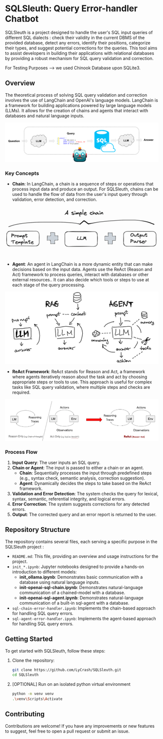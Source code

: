 # SQLSleuth: Query Error-handler Chatbot

SQLSleuth is a project designed to handle the user's SQL input queries of different SQL dialects : check their validity in the current DBMS of the provided database, detect any errors, identify their positions, categorize their types, and suggest potential corrections for the queries. This tool aims to assist developers in building their applications with relational databases by providing a robust mechanism for SQL query validation and correction.

For Testing Purposes --> we used Chinook Database upon SQLite3. 

## Overview

The theoretical process of solving SQL query validation and correction involves the use of LangChain and OpenAI's language models. LangChain is a framework for building applications powered by large language models (LLMs). It allows for the creation of chains and agents that interact with databases and natural language inputs.

![alt text](images/sql-agent-chain.png)

### Key Concepts

- **Chain**: In LangChain, a chain is a sequence of steps or operations that process input data and produce an output. For SQLSleuth, chains can be used to handle the flow of data from the user's input query through validation, error detection, and correction.

![alt text](images/simple-chain.png)

- **Agent**: An agent in LangChain is a more dynamic entity that can make decisions based on the input data. Agents use the ReAct (Reason and Act) framework to process queries, interact with databases or other external resources.. It can also decide which tools or steps to use at each stage of the query processing.

![alt text](images/sql-agent.png)

- **ReAct Framework**: ReAct stands for Reason and Act, a framework where agents iteratively reason about the task and act by choosing appropriate steps or tools to use. This approach is useful for complex tasks like SQL query validation, where multiple steps and checks are required.

![alt text](images/react-chain-of-thought.png)

### Process Flow

1. **Input Query**: The user inputs an SQL query.
2. **Chain or Agent**: The input is passed to either a chain or an agent.
   - **Chain**: Sequentially processes the input through predefined steps (e.g., syntax check, semantic analysis, correction suggestion).
   - **Agent**: Dynamically decides the steps to take based on the ReAct framework.
3. **Validation and Error Detection**: The system checks the query for lexical, syntax, semantic, referential integrity, and logical errors.
4. **Error Correction**: The system suggests corrections for any detected errors.
5. **Output**: The corrected query and an error report is returned to the user.

## Repository Structure

The repository contains several files, each serving a specific purpose in the SQLSleuth project :

- `README.md`: This file, providing an overview and usage instructions for the project.
- `init_*.ipynb`: Jupyter notebooks designed to provide a hands-on introduction to different models:
  - **init_ollama.ipynb**: Demonstrates basic communication with a database using natural language inputs.
  - **init-openai-sql-chain.ipynb**: Demonstrates natural-language communication of a chained-model with a database.
  - **init-openai-sql-agent.ipynb**: Demonstrates natural-language communication of a built-in sql-agent with a database.
- `sql-chain-error-handler.ipynb`: Implements the chain-based approach for handling SQL query errors.
- `sql-agent-error-handler.ipynb`: Implements the agent-based approach for handling SQL query errors.

## Getting Started

To get started with SQLSleuth, follow these steps:

1. Clone the repository:
   ```sh
   git clone https://github.com/LyCrash/SQLSleuth.git
   cd SQLSleuth
2. [OPTIONAL] Run on an isolated python virtual environment
   ```sh
   python -m venv venv
   .\venv\Scripts\Activate
## Contributing
Contributions are welcome! If you have any improvements or new features to suggest, feel free to open a pull request or submit an issue.